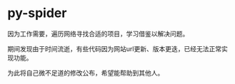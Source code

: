 # py-spider

因为工作需要，遍历网络寻找合适的项目，学习借鉴以解决问题。

期间发现由于时间流逝，有些代码因为网站url更新、版本更迭，已经无法正常实现功能。

为此将自己微不足道的修改公布，希望能帮助到其他人。

